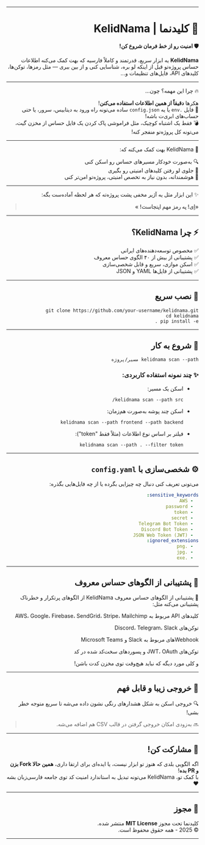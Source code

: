 
---

<div dir="rtl" align="right">

# 🚨 کلیدنما | KelidNama

**🛡️ امنیت رو از خط فرمان شروع کن!**

**KelidNama** یه ابزار سریع، قدرتمند و کاملاً فارسیه که بهت کمک می‌کنه اطلاعات حساس پروژه‌تو قبل از اینکه لو بره، شناسایی کنی و از بین ببری — مثل رمزها، توکن‌ها، کلیدهای API، فایل‌های تنظیمات و...

---

🔥 چرا این مهمه؟ چون...

هکرها **دقیقاً از همین اطلاعات استفاده می‌کنن**!  
📂 فایل `.env` یا یه `config.json` ساده می‌تونه راه ورود به دیتابیس، سرور، یا حتی حساب‌های ابری‌ت باشه!  
💣 فقط یک اشتباه کوچیک، مثل فراموشی پاک کردن یک فایل حساس از مخزن گیت، می‌تونه کل پروژه‌تو منفجر کنه!

---

🎯 KelidNama بهت کمک می‌کنه که:

🔍 به‌صورت خودکار مسیرهای حساس رو اسکن کنی  
🚫 جلوی لو رفتن کلیدهای امنیتی رو بگیری  
🧠 هوشمندانه، بدون نیاز به تخصص امنیتی، پروژه‌تو امن‌تر کنی  


---

✨ این ابزار مثل یه آژیر مخفی پشت پروژه‌ته که هر لحظه آماده‌ست بگه:  
> **«اِی! یه رمز مهم اینجاست! »**

---

## ⚡ چرا KelidNama؟

✅ مخصوص توسعه‌دهنده‌های ایرانی  
✅ پشتیبانی از بیش از ۴۰ الگوی حساس معروف  
✅ اسکن موازی، سریع و قابل شخصی‌سازی  
✅ پشتیبانی از فایل‌ها YAML و JSON  


---

## 🔧 نصب سریع

```
git clone https://github.com/your-username/kelidnama.git  
cd kelidnama  
pip install -e .
```

---

## 🚀 شروع به کار

```
kelidnama scan --path مسیر/پروژه
```

### ✨ چند نمونه استفاده کاربردی:

- اسکن یک مسیر:
  ```
  kelidnama scan --path src/
  ```

- اسکن چند پوشه به‌صورت هم‌زمان:
  ```
  kelidnama scan --path frontend --path backend
  ```

- فیلتر بر اساس نوع اطلاعات (مثلاً فقط "token"):
  ```
  kelidnama scan --path . --filter token
  ```

---

## ⚙️ شخصی‌سازی با `config.yaml`

می‌تونی تعریف کنی دنبال چه چیزایی بگرده یا از چه فایل‌هایی بگذره:

```yaml
sensitive_keywords:
  - AWS
  - password
  - token
  - secret
  - Telegram Bot Token
  - Discord Bot Token
  - JSON Web Token (JWT)
ignored_extensions:
  - .png
  - .jpg
  - .exe
```

---

## 🧠 پشتیبانی از الگوهای حساس معروف
<div dir="rtl" align="right">
🧠 پشتیبانی از الگوهای حساس معروف
KelidNama از الگوهای پرتکرار و خطرناک پشتیبانی می‌کنه مثل:

کلیدهای API مربوط به AWS، Google، Firebase، SendGrid، Stripe، Mailchimp

توکن‌های Discord، Telegram، Slack

Webhookهای مربوط به Slack و Microsoft Teams

توکن‌های JWT، OAuth و پسوردهای سخت‌کد شده در کد

و کلی مورد دیگه که نباید هیچ‌وقت توی مخزن کدت باشن!

</div>


---

## 🧪 خروجی زیبا و قابل فهم

🔍 خروجی اسکن به شکل هشدارهای رنگی نشون داده می‌شه تا سریع متوجه خطر بشی!  

> 🔜 به‌زودی امکان خروجی گرفتن در قالب CSV هم اضافه می‌شه.

---

## 🤝 مشارکت کن!

اگه الگویی بلدی که هنوز تو ابزار نیست، یا ایده‌ای برای ارتقا داری، **همین حالا Fork بزن و PR بده**!  
با کمک تو، KelidNama می‌تونه تبدیل به استاندارد امنیت کد توی جامعه فارسی‌زبان بشه ❤️

---

## 📜 مجوز

کلیدنما تحت مجوز **MIT License** منتشر شده.  
© 2025 - همه حقوق محفوظ است.

</div>

---
